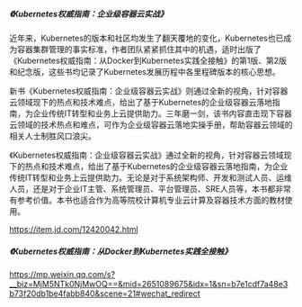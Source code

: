 ##### 《Kubernetes权威指南：企业级容器云实战》

近年来，Kubernetes的版本和社区均发生了翻天覆地的变化，Kubernetes也已成为容器集群管理的事实标准，作者团队紧紧抓住其中的机遇，适时出版了《Kubernetes权威指南：从Docker到Kubernetes实践全接触》的第1版、第2版和纪念版，这些书均记录了Kubernetes发展历程中各里程碑版本的核心思想。

新书《Kubernetes权威指南：企业级容器云实战》则通过全新的视角，针对容器云领域现下的热点和技术难点，给出了基于Kubernetes的企业级容器云落地指南，为企业传统IT转型和业务上云提供助力。三年磨一剑，该书内容直击现下容器云领域的技术热点和难点，可作为企业级容器云落地实操手册，帮助容器云领域的相关人士制胜风口浪尖。

《Kubernetes权威指南：企业级容器云实战》通过全新的视角，针对容器云领域现下的热点和技术难点，给出了基于Kubernetes的企业级容器云落地指南，为企业传统IT转型和业务上云提供助力。无论是对于系统架构师、开发和测试人员、运维人员，还是对于企业IT主管、系统管理员、平台管理员、SRE人员等，本书都非常有参考价值。本书也适合作为高等院校计算机专业云计算及容器技术方面的教材使用。

https://item.jd.com/12420042.html

##### 《Kubernetes权威指南：从Docker到Kubernetes实践全接触》

https://mp.weixin.qq.com/s?__biz=MjM5NTk0NjMwOQ==&mid=2651089675&idx=1&sn=b7e1cdf7a48e3b73f20db1be4fabb840&scene=21#wechat_redirect